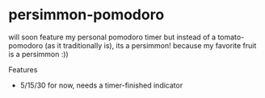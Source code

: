 # persimmon-pomodoro

will soon feature my personal pomodoro timer
but instead of a tomato-pomodoro (as it traditionally is), its a persimmon!
because my favorite fruit is a persimmon :))

Features
- 5/15/30 for now, needs a timer-finished indicator
